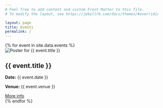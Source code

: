 ```yaml
---
# Feel free to add content and custom Front Matter to this file.
# To modify the layout, see https://jekyllrb.com/docs/themes/#overriding-theme-defaults

layout: page
title: Events
permalink: /
---
```


<div class="event-list">
  {% for event in site.data.events %}
    <div class="event-card">
      <div class="event-poster">
        <img src="assets/img/{{ event.image | default: 'logo.webp' }}" alt="Poster for {{ event.title }}">
      </div>
      <div class="event-details">
        <h2>{{ event.title }}</h2>
        <p><strong>Date:</strong> {{ event.date }}</p>
        <p><strong>Venue:</strong> {{ event.venue }}</p>
        <a class="event-link" href="{{ event.url }}">More info</a>
      </div>
    </div>
  {% endfor %}
</div>
